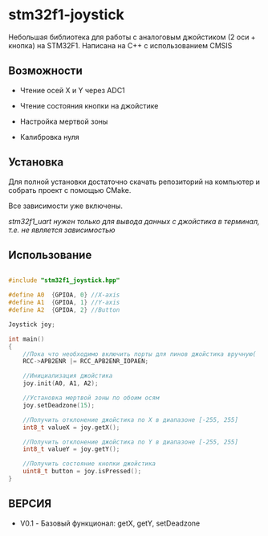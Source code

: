 # stm32f1-joystick

Небольшая библиотека для работы с аналоговым джойстиком (2 оси + кнопка) на STM32F1.
Написана на C++ с использованием CMSIS

## Возможности

- Чтение осей X и Y через ADC1

- Чтение состояния кнопки на джойстике

- Настройка мертвой зоны

- Калибровка нуля

## Установка

Для полной установки достаточно скачать репозиторий на компьютер и собрать проект с помощью CMake.

Все зависимости уже включены. 

*stm32f1_uart нужен только для вывода данных с джойстика в терминал, т.е. не является зависимостью*

## Использование 

```cpp

#include "stm32f1_joystick.hpp"

#define A0  {GPIOA, 0} //X-axis
#define A1  {GPIOA, 1} //Y-axis
#define A2  {GPIOA, 2} //Button

Joystick joy;

int main()
{
    //Пока что необходимо включить порты для пинов джойстика вручную(
    RCC->APB2ENR |= RCC_APB2ENR_IOPAEN;

    //Инициализация джойстика
    joy.init(A0, A1, A2);

    //Установка мертвой зоны по обоим осям
    joy.setDeadzone(15);

    //Получить отклонение джойстика по X в диапазоне [-255, 255]
    int8_t valueX = joy.getX();

    //Получить отклонение джойстика по Y в диапазоне [-255, 255]
    int8_t valueY = joy.getY();

    //Получить состояние кнопки джойстика
    uint8_t button = joy.isPressed();
}

```

## ВЕРСИЯ

- V0.1 - Базовый функционал: getX, getY, setDeadzone
